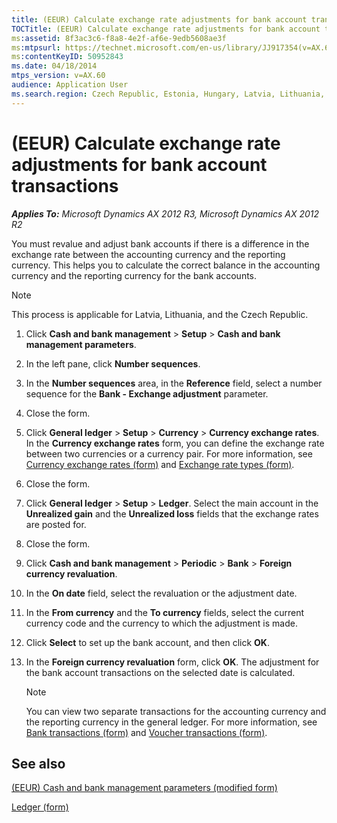 ```yaml
---
title: (EEUR) Calculate exchange rate adjustments for bank account transactions
TOCTitle: (EEUR) Calculate exchange rate adjustments for bank account transactions
ms:assetid: 8f3ac3c6-f8a8-4e2f-af6e-9edb5608ae3f
ms:mtpsurl: https://technet.microsoft.com/en-us/library/JJ917354(v=AX.60)
ms:contentKeyID: 50952843
ms.date: 04/18/2014
mtps_version: v=AX.60
audience: Application User
ms.search.region: Czech Republic, Estonia, Hungary, Latvia, Lithuania, Poland, Russia
---
```


# (EEUR) Calculate exchange rate adjustments for bank account transactions 


_**Applies To:** Microsoft Dynamics AX 2012 R3, Microsoft Dynamics AX 2012 R2_

You must revalue and adjust bank accounts if there is a difference in the exchange rate between the accounting currency and the reporting currency. This helps you to calculate the correct balance in the accounting currency and the reporting currency for the bank accounts.


> [!NOTE]
> <P>This process is applicable for Latvia, Lithuania, and the Czech Republic.</P>



1.  Click **Cash and bank management** \> **Setup** \> **Cash and bank management parameters**.

2.  In the left pane, click **Number sequences**.

3.  In the **Number sequences** area, in the **Reference** field, select a number sequence for the **Bank - Exchange adjustment** parameter.

4.  Close the form.

5.  Click **General ledger** \> **Setup** \> **Currency** \> **Currency exchange rates**. In the **Currency exchange rates** form, you can define the exchange rate between two currencies or a currency pair. For more information, see [Currency exchange rates (form)](https://technet.microsoft.com/en-us/library/hh209477\(v=ax.60\)) and [Exchange rate types (form)](https://technet.microsoft.com/en-us/library/hh242857\(v=ax.60\)).

6.  Close the form.

7.  Click **General ledger** \> **Setup** \> **Ledger**. Select the main account in the **Unrealized gain** and the **Unrealized loss** fields that the exchange rates are posted for.

8.  Close the form.

9.  Click **Cash and bank management** \> **Periodic** \> **Bank** \> **Foreign currency revaluation**.

10. In the **On date** field, select the revaluation or the adjustment date.

11. In the **From currency** and the **To currency** fields, select the current currency code and the currency to which the adjustment is made.

12. Click **Select** to set up the bank account, and then click **OK**.

13. In the **Foreign currency revaluation** form, click **OK**. The adjustment for the bank account transactions on the selected date is calculated.
    

    > [!NOTE]
    > <P>You can view two separate transactions for the accounting currency and the reporting currency in the general ledger. For more information, see <A href="https://technet.microsoft.com/en-us/library/aa556899(v=ax.60)">Bank transactions (form)</A> and <A href="https://technet.microsoft.com/en-us/library/aa583215(v=ax.60)">Voucher transactions (form)</A>.</P>



## See also

[(EEUR) Cash and bank management parameters (modified form)](https://technet.microsoft.com/en-us/library/jj710711\(v=ax.60\))

[Ledger (form)](https://technet.microsoft.com/en-us/library/hh209331\(v=ax.60\))

  


